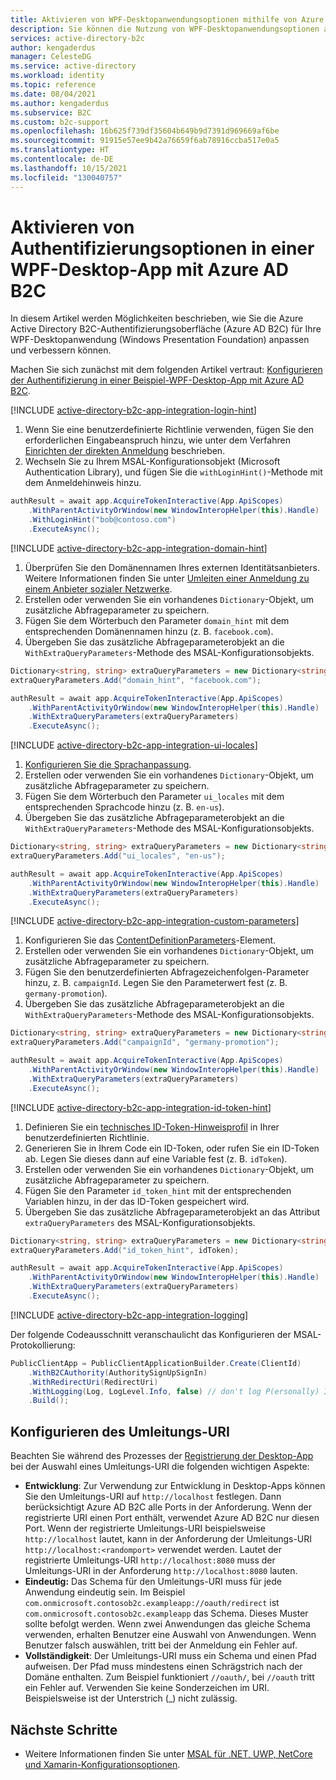 ```yaml
---
title: Aktivieren von WPF-Desktopanwendungsoptionen mithilfe von Azure Active Directory B2C
description: Sie können die Nutzung von WPF-Desktopanwendungsoptionen auf verschiedene Weisen aktivieren.
services: active-directory-b2c
author: kengaderdus
manager: CelesteDG
ms.service: active-directory
ms.workload: identity
ms.topic: reference
ms.date: 08/04/2021
ms.author: kengaderdus
ms.subservice: B2C
ms.custom: b2c-support
ms.openlocfilehash: 16b625f739df35604b649b9d7391d969669af6be
ms.sourcegitcommit: 91915e57ee9b42a76659f6ab78916ccba517e0a5
ms.translationtype: HT
ms.contentlocale: de-DE
ms.lasthandoff: 10/15/2021
ms.locfileid: "130040757"
---
```

# <a name="enable-authentication-options-in-a-wpf-desktop-app-by-using-azure-ad-b2c"></a>Aktivieren von Authentifizierungsoptionen in einer WPF-Desktop-App mit Azure AD B2C 

In diesem Artikel werden Möglichkeiten beschrieben, wie Sie die Azure Active Directory B2C-Authentifizierungsoberfläche (Azure AD B2C) für Ihre WPF-Desktopanwendung (Windows Presentation Foundation) anpassen und verbessern können. 

Machen Sie sich zunächst mit dem folgenden Artikel vertraut: [Konfigurieren der Authentifizierung in einer Beispiel-WPF-Desktop-App mit Azure AD B2C](configure-authentication-sample-wpf-desktop-app.md).


[!INCLUDE [active-directory-b2c-app-integration-login-hint](../../includes/active-directory-b2c-app-integration-login-hint.md)]

1. Wenn Sie eine benutzerdefinierte Richtlinie verwenden, fügen Sie den erforderlichen Eingabeanspruch hinzu, wie unter dem Verfahren [Einrichten der direkten Anmeldung](direct-signin.md#prepopulate-the-sign-in-name) beschrieben. 
1. Wechseln Sie zu Ihrem MSAL-Konfigurationsobjekt (Microsoft Authentication Library), und fügen Sie die `withLoginHint()`-Methode mit dem Anmeldehinweis hinzu.

```csharp
authResult = await app.AcquireTokenInteractive(App.ApiScopes)
    .WithParentActivityOrWindow(new WindowInteropHelper(this).Handle)
    .WithLoginHint("bob@contoso.com")
    .ExecuteAsync();
```

[!INCLUDE [active-directory-b2c-app-integration-domain-hint](../../includes/active-directory-b2c-app-integration-domain-hint.md)]

1. Überprüfen Sie den Domänennamen Ihres externen Identitätsanbieters. Weitere Informationen finden Sie unter [Umleiten einer Anmeldung zu einem Anbieter sozialer Netzwerke](direct-signin.md#redirect-sign-in-to-a-social-provider). 
1. Erstellen oder verwenden Sie ein vorhandenes `Dictionary`-Objekt, um zusätzliche Abfrageparameter zu speichern.
1. Fügen Sie dem Wörterbuch den Parameter `domain_hint` mit dem entsprechenden Domänennamen hinzu (z. B. `facebook.com`).
1. Übergeben Sie das zusätzliche Abfrageparameterobjekt an die `WithExtraQueryParameters`-Methode des MSAL-Konfigurationsobjekts.

```csharp
Dictionary<string, string> extraQueryParameters = new Dictionary<string, string>();
extraQueryParameters.Add("domain_hint", "facebook.com");

authResult = await app.AcquireTokenInteractive(App.ApiScopes)
    .WithParentActivityOrWindow(new WindowInteropHelper(this).Handle)
    .WithExtraQueryParameters(extraQueryParameters)
    .ExecuteAsync();
```

[!INCLUDE [active-directory-b2c-app-integration-ui-locales](../../includes/active-directory-b2c-app-integration-ui-locales.md)]

1. [Konfigurieren Sie die Sprachanpassung](language-customization.md).
1. Erstellen oder verwenden Sie ein vorhandenes `Dictionary`-Objekt, um zusätzliche Abfrageparameter zu speichern.
1. Fügen Sie dem Wörterbuch den Parameter `ui_locales` mit dem entsprechenden Sprachcode hinzu (z. B. `en-us`).
1. Übergeben Sie das zusätzliche Abfrageparameterobjekt an die `WithExtraQueryParameters`-Methode des MSAL-Konfigurationsobjekts.

```csharp
Dictionary<string, string> extraQueryParameters = new Dictionary<string, string>();
extraQueryParameters.Add("ui_locales", "en-us");

authResult = await app.AcquireTokenInteractive(App.ApiScopes)
    .WithParentActivityOrWindow(new WindowInteropHelper(this).Handle)
    .WithExtraQueryParameters(extraQueryParameters)
    .ExecuteAsync();
```

[!INCLUDE [active-directory-b2c-app-integration-custom-parameters](../../includes/active-directory-b2c-app-integration-custom-parameters.md)]

1. Konfigurieren Sie das [ContentDefinitionParameters](customize-ui-with-html.md#configure-dynamic-custom-page-content-uri)-Element.
1. Erstellen oder verwenden Sie ein vorhandenes `Dictionary`-Objekt, um zusätzliche Abfrageparameter zu speichern.
1. Fügen Sie den benutzerdefinierten Abfragezeichenfolgen-Parameter hinzu, z. B. `campaignId`. Legen Sie den Parameterwert fest (z. B. `germany-promotion`).
1. Übergeben Sie das zusätzliche Abfrageparameterobjekt an die `WithExtraQueryParameters`-Methode des MSAL-Konfigurationsobjekts.

```csharp
Dictionary<string, string> extraQueryParameters = new Dictionary<string, string>();
extraQueryParameters.Add("campaignId", "germany-promotion");

authResult = await app.AcquireTokenInteractive(App.ApiScopes)
    .WithParentActivityOrWindow(new WindowInteropHelper(this).Handle)
    .WithExtraQueryParameters(extraQueryParameters)
    .ExecuteAsync();
```

[!INCLUDE [active-directory-b2c-app-integration-id-token-hint](../../includes/active-directory-b2c-app-integration-id-token-hint.md)]

1. Definieren Sie ein [technisches ID-Token-Hinweisprofil](id-token-hint.md) in Ihrer benutzerdefinierten Richtlinie.
1. Generieren Sie in Ihrem Code ein ID-Token, oder rufen Sie ein ID-Token ab. Legen Sie dieses dann auf eine Variable fest (z. B. `idToken`). 
1. Erstellen oder verwenden Sie ein vorhandenes `Dictionary`-Objekt, um zusätzliche Abfrageparameter zu speichern.
1. Fügen Sie den Parameter `id_token_hint` mit der entsprechenden Variablen hinzu, in der das ID-Token gespeichert wird.
1. Übergeben Sie das zusätzliche Abfrageparameterobjekt an das Attribut `extraQueryParameters` des MSAL-Konfigurationsobjekts.

```csharp
Dictionary<string, string> extraQueryParameters = new Dictionary<string, string>();
extraQueryParameters.Add("id_token_hint", idToken);

authResult = await app.AcquireTokenInteractive(App.ApiScopes)
    .WithParentActivityOrWindow(new WindowInteropHelper(this).Handle)
    .WithExtraQueryParameters(extraQueryParameters)
    .ExecuteAsync();
```


[!INCLUDE [active-directory-b2c-app-integration-logging](../../includes/active-directory-b2c-app-integration-logging.md)]


Der folgende Codeausschnitt veranschaulicht das Konfigurieren der MSAL-Protokollierung:

```csharp
PublicClientApp = PublicClientApplicationBuilder.Create(ClientId)
    .WithB2CAuthority(AuthoritySignUpSignIn)
    .WithRedirectUri(RedirectUri)
    .WithLogging(Log, LogLevel.Info, false) // don't log P(ersonally) I(dentifiable) I(nformation) details on a regular basis
    .Build();
```

## <a name="configure-the-redirect-uri"></a>Konfigurieren des Umleitungs-URI

Beachten Sie während des Prozesses der [Registrierung der Desktop-App](configure-authentication-sample-wpf-desktop-app.md#step-23-register-the-desktop-app) bei der Auswahl eines Umleitungs-URI die folgenden wichtigen Aspekte:

* **Entwicklung**: Zur Verwendung zur Entwicklung in Desktop-Apps können Sie den Umleitungs-URI auf `http://localhost` festlegen. Dann berücksichtigt Azure AD B2C alle Ports in der Anforderung. Wenn der registrierte URI einen Port enthält, verwendet Azure AD B2C nur diesen Port. Wenn der registrierte Umleitungs-URI beispielsweise `http://localhost` lautet, kann in der Anforderung der Umleitungs-URI `http://localhost:<randomport>` verwendet werden. Lautet der registrierte Umleitungs-URI `http://localhost:8080` muss der Umleitungs-URI in der Anforderung `http://localhost:8080` lauten.
* **Eindeutig:** Das Schema für den Umleitungs-URI muss für jede Anwendung eindeutig sein. Im Beispiel `com.onmicrosoft.contosob2c.exampleapp://oauth/redirect` ist `com.onmicrosoft.contosob2c.exampleapp` das Schema. Dieses Muster sollte befolgt werden. Wenn zwei Anwendungen das gleiche Schema verwenden, erhalten Benutzer eine Auswahl von Anwendungen. Wenn Benutzer falsch auswählen, tritt bei der Anmeldung ein Fehler auf.
* **Vollständigkeit**: Der Umleitungs-URI muss ein Schema und einen Pfad aufweisen. Der Pfad muss mindestens einen Schrägstrich nach der Domäne enthalten. Zum Beispiel funktioniert `//oauth/`, bei `//oauth` tritt ein Fehler auf. Verwenden Sie keine Sonderzeichen im URI. Beispielsweise ist der Unterstrich (_) nicht zulässig.

## <a name="next-steps"></a>Nächste Schritte

- Weitere Informationen finden Sie unter [MSAL für .NET, UWP, NetCore und Xamarin-Konfigurationsoptionen](https://github.com/AzureAD/microsoft-authentication-library-for-dotnet/wiki).
